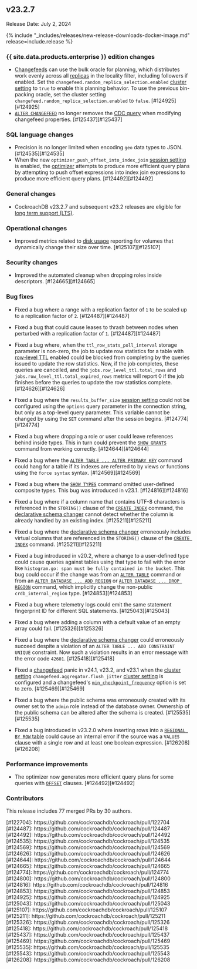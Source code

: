 ## v23.2.7

Release Date: July 2, 2024

{% include "_includes/releases/new-release-downloads-docker-image.md" release=include.release %}

<h3 id="v23-2-7-{{-site.data.products.enterprise-}}-edition-changes">{{ site.data.products.enterprise }} edition changes</h3>

- [Changefeeds](/docs/v23.2/change-data-capture-overview.md) can use the bulk oracle for planning, which distributes work evenly across all [replicas](/docs/v23.2/architecture/reads-and-writes-overview.md#replica) in the locality filter, including followers if enabled. Set the `changefeed.random_replica_selection.enabled` [cluster setting](/docs/v23.2/cluster-settings.md) to `true` to enable this planning behavior. To use the previous bin-packing oracle, set the cluster setting `changefeed.random_replica_selection.enabled` to `false`. [#124925][#124925]
- [`ALTER CHANGEFEED`](/docs/v23.2/alter-changefeed.md) no longer removes the [CDC query](/docs/v23.2/cdc-queries.md) when modifying changefeed properties. [#125437][#125437]

<h3 id="v23-2-7-sql-language-changes">SQL language changes</h3>

- Precision is no longer limited when encoding `geo` data types to JSON. [#124535][#124535]
- When the new `optimizer_push_offset_into_index_join` [session setting](/docs/v23.2/set-vars.md) is enabled, the [optimizer](/docs/v23.2/cost-based-optimizer.md) attempts to produce more efficient query plans by attempting to push offset expressions into index join expressions to produce more efficient query plans. [#124492][#124492]

<h3 id="v23-2-7-general-changes">General changes</h3>

- CockroachDB v23.2.7 and subsequent v23.2 releases are eligible for [long term support (LTS)](releases/release-support-policy.md#support-types).

<h3 id="v23-2-7-operational-changes">Operational changes</h3>

- Improved metrics related to [disk usage](/docs/v23.2/ui-storage-dashboard.md#capacity-metrics) reporting for volumes that dynamically change their size over time. [#125107][#125107]

<h3 id="v23-2-7-security-changes">Security changes</h3>

- Improved the automated cleanup when dropping roles inside descriptors. [#124665][#124665]

<h3 id="v23-2-7-bug-fixes">Bug fixes</h3>

- Fixed a bug where a range with a replication factor of `1` to be scaled up to a replication factor of `2`. [#124487][#124487]
- Fixed a bug that could cause leases to thrash between nodes when perturbed with a replication factor of `1`. [#124487][#124487]
- Fixed a bug where, when the `ttl_row_stats_poll_interval` storage parameter is non-zero, the job to update row statistics for a table with [row-level TTL](/docs/v23.2/row-level-ttl.md) enabled could be blocked from completing by the queries issued to update the row statistics. Now, if the job completes, these queries are cancelled, and the `jobs.row_level_ttl.total_rows` and `jobs.row_level_ttl.total_expired_rows` metrics will report 0 if the job finishes before the queries to update the row statistics complete. [#124626][#124626]
- Fixed a bug where the `results_buffer_size` [session setting](/docs/v23.2/set-vars.md) could not be configured using the `options` query parameter in the connection string, but only as a top-level query parameter. This variable cannot be changed by using the `SET` command after the session begins. [#124774][#124774]
- Fixed a bug where dropping a role or user could leave references behind inside types. This in turn could prevent the [`SHOW GRANTS`](/docs/v23.2/show-grants.md) command from working correctly. [#124644][#124644]

- Fixed a bug where the [`ALTER TABLE ... ALTER PRIMARY KEY`](/docs/v23.2/alter-table.md#alter-primary-key) command could hang for a table if its indexes are referred to by views or functions using the `force syntax` syntax. [#124569][#124569]
- Fixed a bug where the [`SHOW TYPES`](/docs/v23.2/show-types.md) command omitted user-defined composite types. This bug was introduced in v23.1. [#124816][#124816]
- Fixed a bug where if a column name that contains UTF-8 characters is referenced in the `STORING()` clause of the [`CREATE INDEX`](/docs/v23.2/create-index.md) command, the [declarative schema changer](/docs/v23.2/online-schema-changes.md#declarative-schema-changer) cannot detect whether the column is already handled by an existing index. [#125211][#125211]
- Fixed a bug where the [declarative schema changer](/docs/v23.2/online-schema-changes.md#declarative-schema-changer) erroneously includes virtual columns that are referenced in the `STORING()` clause of the [`CREATE INDEX`](/docs/v23.2/create-index.md) command. [#125211][#125211]
- Fixed a bug introduced in v20.2, where a change to a user-defined type could cause queries against tables using that type to fail with the error like `histogram.go: span must be fully contained in the bucket`. This bug could occur if the change was from an [`ALTER TABLE`](/docs/v23.2/alter-table.md) command or from an [`ALTER DATABASE ... ADD REGION`](/docs/v23.2/alter-database.md) or [`ALTER DATABASE ... DROP REGION`](/docs/v23.2/alter-database.md) command, which implicitly change the non-public `crdb_internal_region` type. [#124853][#124853]
- Fixed a bug where telemetry logs could emit the same statement fingerprint ID for different SQL statements. [#125043][#125043]
- Fixed a bug where adding a column with a default value of an empty array could fail. [#125326][#125326]
- Fixed a bug where the [declarative schema changer](/docs/v23.2/online-schema-changes.md#declarative-schema-changer) could erroneously succeed despite a violation of an `ALTER TABLE ... ADD CONSTRAINT UNIQUE` constraint. Now such a violation results in an error message with the error code `42601`. [#125418][#125418]
- Fixed a [changefeed](/docs/v23.2/create-and-configure-changefeeds.md) panic in v24.1, v23.2, and v23.1 when the [cluster setting](/docs/v23.2/cluster-settings.md) `changefeed.aggregator.flush_jitter` [cluster setting](/docs/v23.2/cluster-settings.md) is configured and a changefeed's [`min_checkpoint_frequency`](/docs/v23.2/create-changefeed.md#min-checkpoint-frequency) option is set to zero. [#125469][#125469]
- Fixed a bug where the public schema was erroneously created with its owner set to the `admin` role instead of the database owner. Ownership  of the public schema can be altered after the schema is created. [#125535][#125535]
- Fixed a bug introduced in v23.2.0 where inserting rows into a [`REGIONAL BY ROW` table](/docs/v23.2/table-localities.md#regional-by-row-tables) could cause an internal error if the source was a `VALUES` clause with a single row and at least one boolean expression. [#126208][#126208]

<h3 id="v23-2-7-performance-improvements">Performance improvements</h3>

- The optimizer now generates more efficient query plans for some queries with [`OFFSET`](/docs/v23.2/limit-offset.md#offset) clauses. [#124492][#124492]

<div class="release-note-contributors" markdown="1">

<h3 id="v23-2-7-contributors">Contributors</h3>

This release includes 77 merged PRs by 30 authors.
</div>
[#122704]: https://github.com/cockroachdb/cockroach/pull/122704
[#124487]: https://github.com/cockroachdb/cockroach/pull/124487
[#124492]: https://github.com/cockroachdb/cockroach/pull/124492
[#124535]: https://github.com/cockroachdb/cockroach/pull/124535
[#124569]: https://github.com/cockroachdb/cockroach/pull/124569
[#124626]: https://github.com/cockroachdb/cockroach/pull/124626
[#124644]: https://github.com/cockroachdb/cockroach/pull/124644
[#124665]: https://github.com/cockroachdb/cockroach/pull/124665
[#124774]: https://github.com/cockroachdb/cockroach/pull/124774
[#124800]: https://github.com/cockroachdb/cockroach/pull/124800
[#124816]: https://github.com/cockroachdb/cockroach/pull/124816
[#124853]: https://github.com/cockroachdb/cockroach/pull/124853
[#124925]: https://github.com/cockroachdb/cockroach/pull/124925
[#125043]: https://github.com/cockroachdb/cockroach/pull/125043
[#125107]: https://github.com/cockroachdb/cockroach/pull/125107
[#125211]: https://github.com/cockroachdb/cockroach/pull/125211
[#125326]: https://github.com/cockroachdb/cockroach/pull/125326
[#125418]: https://github.com/cockroachdb/cockroach/pull/125418
[#125437]: https://github.com/cockroachdb/cockroach/pull/125437
[#125469]: https://github.com/cockroachdb/cockroach/pull/125469
[#125535]: https://github.com/cockroachdb/cockroach/pull/125535
[#125543]: https://github.com/cockroachdb/cockroach/pull/125543
[#126208]: https://github.com/cockroachdb/cockroach/pull/126208
